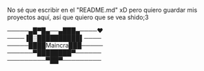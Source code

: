 No sé que escribir en el "README.md" xD pero quiero guardar mis proyectos aquí, así que quiero que se vea shido;3 <br>

─────▄█▀█▄──▄███▄────❤ <br>
────▐█░██████████▌──── <br>
─────████Maincra███───── <br>
──────▀████████▀────── <br>
─────────▀██▀───────── <br>

<!---
LinenBen17/LinenBen17 is a ✨ special ✨ repository because its `README.md` (this file) appears on your GitHub profile.
You can click the Preview link to take a look at your changes.
--->
